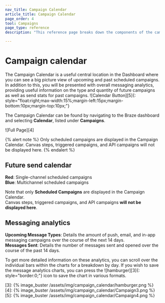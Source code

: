```yaml
---
nav_title: Campaign Calendar
article_title: Campaign Calendar
page_order: 4
tool: Campaigns
page_type: reference
description: "This reference page breaks down the components of the campaign calendar."

---
```


# Campaign calendar

The Campaign Calendar is a useful central location in the Dashboard where you can see a big picture view of upcoming and past scheduled campaigns. In addition to this, you will be presented with overall messaging analytics, providing useful information on the type and quantity of future campaigns as well as send stats for past campaigns. 
![Calendar Button][5]{: style="float:right;max-width:15%;margin-left:15px;margin-bottom:10px;margin-top:10px;"}

The Campaign Calendar can be found by navigating to the Braze dashboard and selecting **Calendar**, listed under **Campaigns**. 

![Full Page][4]

{% alert note %}
Only scheduled campaigns are displayed in the Campaign Calendar. Canvas steps, triggered campaigns, and API campaigns will not be displayed here.
{% endalert %}

## Future send calendar

__Red__: Single-channel scheduled campaigns<br>
__Blue__: Multichannel scheduled campaigns

Note that only __Scheduled Campaigns__ are displayed in the Campaign Calendar.<br> 
Canvas steps, triggered campaigns, and API campaigns __will not be displayed here__. 

## Messaging analytics

__Upcoming Message Types__: Details the amount of push, email, and in-app messaging campaigns over the course of the next 14 days.<br> 
__Messages Sent__: Details the number of messages sent and opened over the course of the past 14 days. 

To get more detailed information on these analytics, you can scroll over the individual bars within the charts for a breakdown by day. If you wish to save the message analytics charts, you can press the ![hamburger][3]{: style="border:0;"} icon to save the chart in various formats. 

[3]: {% image_buster /assets/img/campaign_calendar/hamburger.png %}
[4]: {% image_buster /assets/img/campaign_calendar/Campaign3.png %}
[5]: {% image_buster /assets/img/campaign_calendar/Campaign4.png %}